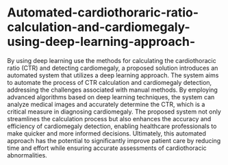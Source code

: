 # Automated-cardiothoraric-ratio-calculation-and-cardiomegaly-using-deep-learning-approach-
By using deep learning use the methods for calculating the cardiothoracic ratio (CTR) and detecting cardiomegaly,
a proposed solution introduces an automated system that utilizes a deep learning approach. The system aims to
automate the process of CTR calculation and cardiomegaly detection, addressing the challenges associated with
manual methods. By employing advanced algorithms based on deep learning techniques, the system can analyze
medical images and accurately determine the CTR, which is a critical measure in diagnosing cardiomegaly. The
proposed system not only streamlines the calculation process but also enhances the accuracy and efficiency of
cardiomegaly detection, enabling healthcare professionals to make quicker and more informed decisions.
Ultimately, this automated approach has the potential to significantly improve patient care by reducing time and
effort while ensuring accurate assessments of cardiothoracic abnormalities.
